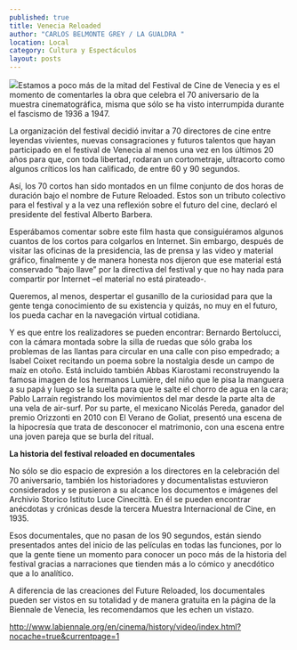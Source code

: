 ```yaml
---
published: true
title: Venecia Reloaded
author: "CARLOS BELMONTE GREY / LA GUALDRA "
location: Local
category: Cultura y Espectáculos
layout: posts
---
```


![](http://i.imgur.com/5kTyPY5m.jpg)Estamos a poco más de la mitad del Festival de Cine de Venecia y es el momento de comentarles la obra que celebra el 70 aniversario de la muestra cinematográfica, misma que sólo se ha visto interrumpida durante el fascismo de 1936 a 1947.

La organización del festival decidió invitar a 70 directores de cine entre leyendas vivientes, nuevas consagraciones y futuros talentos que hayan participado en el festival de Venecia al menos una vez en los últimos 20 años para que, con toda libertad, rodaran un cortometraje, ultracorto como algunos críticos los han calificado, de entre 60 y 90 segundos.

Así, los 70 cortos han sido montados en un filme conjunto de dos horas de duración bajo el nombre de Future Reloaded. Estos son un tributo colectivo para el festival y a la vez una reflexión sobre el futuro del cine, declaró el presidente del festival Alberto Barbera.

Esperábamos comentar sobre este film hasta que consiguiéramos algunos cuantos de los cortos para colgarlos en Internet. Sin embargo, después de visitar las oficinas de la presidencia, las de prensa y las video y material gráfico, finalmente y de manera honesta nos dijeron que ese material está conservado “bajo llave” por la directiva del festival y que no hay nada para compartir por Internet –el material no está pirateado-.

Queremos, al menos, despertar el gusanillo de la curiosidad para que la gente tenga conocimiento de su existencia y quizás, no muy en el futuro, los pueda cachar en la navegación virtual cotidiana.

Y es que entre los realizadores se pueden encontrar: Bernardo Bertolucci, con la cámara montada sobre la silla de ruedas que sólo graba los problemas de las llantas para circular en una calle con piso empedrado; a Isabel Coixet recitando un poema sobre la nostalgia desde un campo de maíz en otoño. Está incluido también Abbas Kiarostami reconstruyendo la famosa imagen de los hermanos Lumière, del niño que le pisa la manguera a su papá y luego se la suelta para que le salte el chorro de agua en la cara; Pablo Larraín registrando los movimientos del mar desde la parte alta de una vela de air-surf. Por su parte, el mexicano Nicolás Pereda, ganador del premio Orizzonti en 2010 con El Verano de Goliat, presentó una escena de la hipocresía que trata de desconocer el matrimonio, con una escena entre una joven pareja que se burla del ritual.
	
    
**La historia del festival reloaded 
en documentales**

No sólo se dio espacio de expresión a los directores en la celebración del 70 aniversario, también los historiadores y documentalistas estuvieron considerados y se pusieron a su alcance los documentos e imágenes del Archivio Storico Istituto Luce Cinecittà. En él se pueden encontrar anécdotas y crónicas desde la tercera Muestra Internacional de Cine, en 1935.

Esos documentales, que no pasan de los 90 segundos, están siendo presentados antes del inicio de las películas en todas las funciones, por lo que la gente tiene un momento para conocer un poco más de la historia del festival gracias a narraciones que tienden más a lo cómico y anecdótico que a lo analítico.

A diferencia de las creaciones del Future Reloaded, los documentales pueden ser vistos en su totalidad y de manera gratuita en la página de la Biennale de Venecia, les recomendamos que les echen un vistazo.

http://www.labiennale.org/en/cinema/history/video/index.html?nocache=true&currentpage=1
